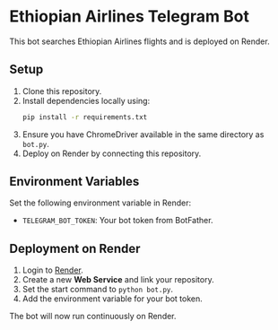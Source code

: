 # Ethiopian Airlines Telegram Bot

This bot searches Ethiopian Airlines flights and is deployed on Render.

## Setup

1. Clone this repository.
2. Install dependencies locally using:
   ```bash
   pip install -r requirements.txt
   ```
3. Ensure you have ChromeDriver available in the same directory as `bot.py`.
4. Deploy on Render by connecting this repository.

## Environment Variables

Set the following environment variable in Render:
- `TELEGRAM_BOT_TOKEN`: Your bot token from BotFather.

## Deployment on Render

1. Login to [Render](https://render.com/).
2. Create a new **Web Service** and link your repository.
3. Set the start command to `python bot.py`.
4. Add the environment variable for your bot token.

The bot will now run continuously on Render.